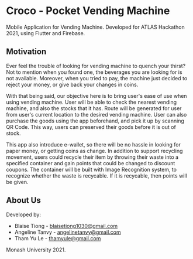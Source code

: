 # Croco - Pocket Vending Machine

Mobile Application for Vending Machine.
Developed for ATLAS Hackathon 2021, using Flutter and Firebase.

## Motivation

Ever feel the trouble of looking for vending machine to quench your thirst? Not to mention when you found one, the beverages you are looking for is not available.
Moreover, when you tried to pay, the machine just decided to reject your money, or give back your changes in coins.

With that being said, our objective here is to bring user's ease of use when using vending machine. User will be able to check the nearest vending machine, and also the stocks that it has. Route will be generated for user from user's current location to the desired vending machine. User can also purchase the goods using the app beforehand, and pick it up by scanning QR Code. This way, users can preserved their goods before it is out of stock.

This app also introduce e-wallet, so there will be no hassle in looking for paper money, or getting coins as change. In addition to support recycling movement, users could recycle their item by throwing their waste into a specified container and gain points that could be changed to discount coupons. The container will be built with Image Recognition system, to recognize whether the waste is recycable. If it is recycable, then points will be given.


## About Us
Developed by:
- Blaise Tiong - blaisetiong1030@gmail.com
- Angeline Tanvy - angelinetanvy@gmail.com
- Tham Yu Le - thamyule@gmail.com

Monash University 2021.
